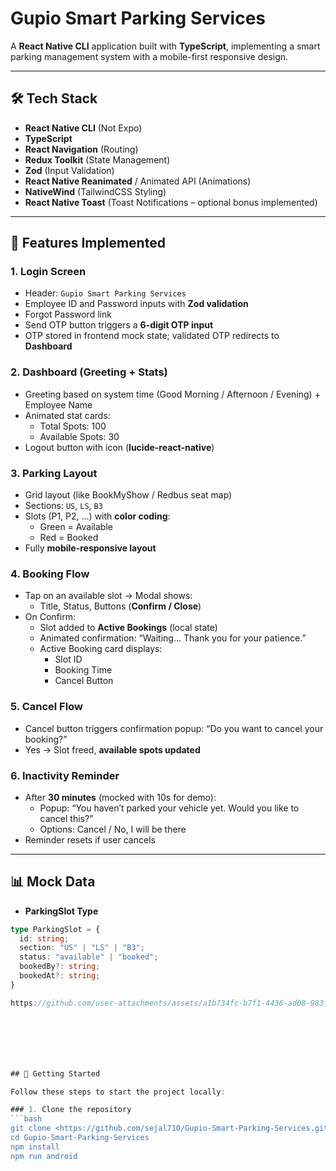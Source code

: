 # Gupio Smart Parking Services

A **React Native CLI** application built with **TypeScript**, implementing a smart parking management system with a mobile-first responsive design.

---

## 🛠 Tech Stack

- **React Native CLI** (Not Expo)
- **TypeScript**
- **React Navigation** (Routing)
- **Redux Toolkit** (State Management)
- **Zod** (Input Validation)
- **React Native Reanimated** / Animated API (Animations)
- **NativeWind** (TailwindCSS Styling)
- **React Native Toast** (Toast Notifications – optional bonus implemented)

---

## 📱 Features Implemented

### 1. Login Screen
- Header: `Gupio Smart Parking Services`
- Employee ID and Password inputs with **Zod validation**
- Forgot Password link
- Send OTP button triggers a **6-digit OTP input**
- OTP stored in frontend mock state; validated OTP redirects to **Dashboard**

### 2. Dashboard (Greeting + Stats)
- Greeting based on system time (Good Morning / Afternoon / Evening) + Employee Name
- Animated stat cards:
  - Total Spots: 100
  - Available Spots: 30
- Logout button with icon (**lucide-react-native**)

### 3. Parking Layout
- Grid layout (like BookMyShow / Redbus seat map)
- Sections: `US`, `LS`, `B3`
- Slots (P1, P2, …) with **color coding**:
  - Green = Available
  - Red = Booked
- Fully **mobile-responsive layout**

### 4. Booking Flow
- Tap on an available slot → Modal shows:
  - Title, Status, Buttons (**Confirm / Close**)
- On Confirm:
  - Slot added to **Active Bookings** (local state)
  - Animated confirmation: “Waiting… Thank you for your patience.”
  - Active Booking card displays:
    - Slot ID
    - Booking Time
    - Cancel Button

### 5. Cancel Flow
- Cancel button triggers confirmation popup: “Do you want to cancel your booking?”
- Yes → Slot freed, **available spots updated**

### 6. Inactivity Reminder
- After **30 minutes** (mocked with 10s for demo):
  - Popup: “You haven’t parked your vehicle yet. Would you like to cancel this?”
  - Options: Cancel / No, I will be there
- Reminder resets if user cancels

---

## 📊 Mock Data

- **ParkingSlot Type**
```ts
type ParkingSlot = {
  id: string;
  section: "US" | "LS" | "B3";
  status: "available" | "booked";
  bookedBy?: string;
  bookedAt?: string;
}

https://github.com/user-attachments/assets/a1b734fc-b7f1-4436-ad08-983f21649dc0







## 🚀 Getting Started

Follow these steps to start the project locally:

### 1. Clone the repository
```bash
git clone <https://github.com/sejal710/Gupio-Smart-Parking-Services.git>
cd Gupio-Smart-Parking-Services
npm install
npm run android
